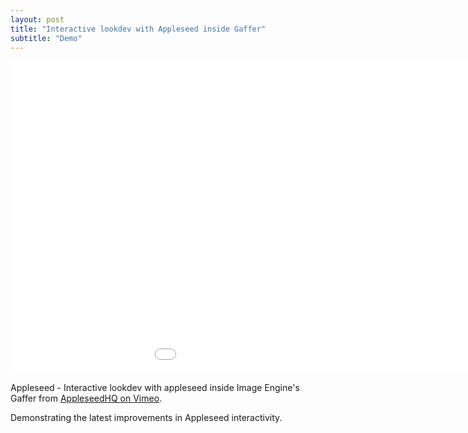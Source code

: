 ```yaml
---
layout: post
title: "Interactive lookdev with Appleseed inside Gaffer"
subtitle: "Demo"
---
```


<div class="embed-responsive embed-responsive-16by9 mb-15">
    <iframe class="embed-responsive-item" src="//player.vimeo.com/video/121917016" width="1150" height="500" frameborder="0" scrolling="no" webkitallowfullscreen mozallowfullscreen allowfullscreen></iframe>
</div>

Appleseed - Interactive lookdev with appleseed inside Image Engine's Gaffer from [AppleseedHQ on Vimeo](http://vimeo.com/appleseedhq).

Demonstrating the latest improvements in Appleseed interactivity.

